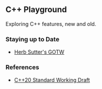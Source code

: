 ## C++ Playground

Exploring C++ features, new and old.

### Staying up to Date

- [Herb Sutter's GOTW](https://herbsutter.com/category/c/gotw/)

### References 

- [C++20 Standard Working Draft](.\LocalResources\CppStd.pdf)
